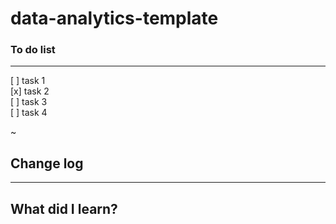 # data-analytics-template

### To do list

---

[ ] task 1  
[x] task 2  
[ ] task 3  
[ ] task 4

~

## Change log

---

## What did I learn?

